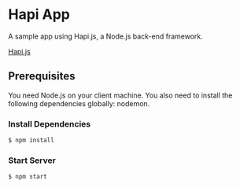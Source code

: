 # Hapi App
A sample app using Hapi.js, a Node.js back-end framework.

[Hapi.js](https://hapijs.com/)

## Prerequisites
You need Node.js on your client machine. You also need to install the following dependencies globally: nodemon.

### Install Dependencies

```bash
$ npm install 
```

### Start Server

```bash
$ npm start 
```